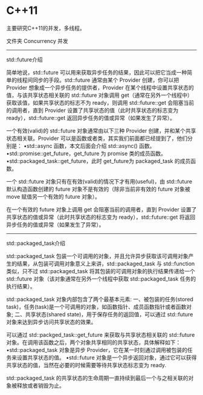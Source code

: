 ﻿# C++11

主要研究C++11的并发，多线程。

文件夹
  Concurrency 并发

***************************************************************************
std::future介绍

简单地说，std::future 可以用来获取异步任务的结果，因此可以把它当成一种简单的线程间同步的手段。std::future 通常由某个 Provider 创建，你可以把 Provider 想象成一个异步任务的提供者，Provider 在某个线程中设置共享状态的值，与该共享状态相关联的 std::future 对象调用 get（通常在另外一个线程中） 获取该值，如果共享状态的标志不为 ready，则调用 std::future::get 会阻塞当前的调用者，直到 Provider 设置了共享状态的值（此时共享状态的标志变为 ready），std::future::get 返回异步任务的值或异常（如果发生了异常）。
 
一个有效(valid)的 std::future 对象通常由以下三种 Provider 创建，并和某个共享状态相关联。Provider 可以是函数或者类，其实我们前面都已经提到了，他们分别是：
 •std::async 函数，本文后面会介绍 std::async() 函数。
 •std::promise::get_future，get_future 为 promise 类的成员函数。
 •std::packaged_task::get_future，此时 get_future为 packaged_task 的成员函数。
 
一个 std::future 对象只有在有效(valid)的情况下才有用(useful)，由 std::future 默认构造函数创建的 future 对象不是有效的（除非当前非有效的 future 对象被 move 赋值另一个有效的 future 对象）。
 
 在一个有效的 future 对象上调用 get 会阻塞当前的调用者，直到 Provider 设置了共享状态的值或异常（此时共享状态的标志变为 ready），std::future::get 将返回异步任务的值或异常（如果发生了异常）。

***************************************************************************
std::packaged_task介绍

std::packaged_task 包装一个可调用的对象，并且允许异步获取该可调用对象产生的结果，从包装可调用对象意义上来讲，std::packaged_task 与 std::function 类似，只不过 std::packaged_task 将其包装的可调用对象的执行结果传递给一个 std::future 对象（该对象通常在另外一个线程中获取 std::packaged_task 任务的执行结果）。
 
std::packaged_task 对象内部包含了两个最基本元素:
一、被包装的任务(stored task)，任务(task)是一个可调用的对象，如函数指针、成员函数指针或者函数对象;
二、共享状态(shared state)，用于保存任务的返回值，可以通过 std::future 对象来达到异步访问共享状态的效果。
 
可以通过 std::packged_task::get_future 来获取与共享状态相关联的 std::future 对象。在调用该函数之后，两个对象共享相同的共享状态，具体解释如下：
 •std::packaged_task 对象是异步 Provider，它在某一时刻通过调用被包装的任务来设置共享状态的值。
 •std::future 对象是一个异步返回对象，通过它可以获得共享状态的值，当然在必要的时候需要等待共享状态标志变为 ready.
 
std::packaged_task 的共享状态的生命周期一直持续到最后一个与之相关联的对象被释放或者销毁为止。
